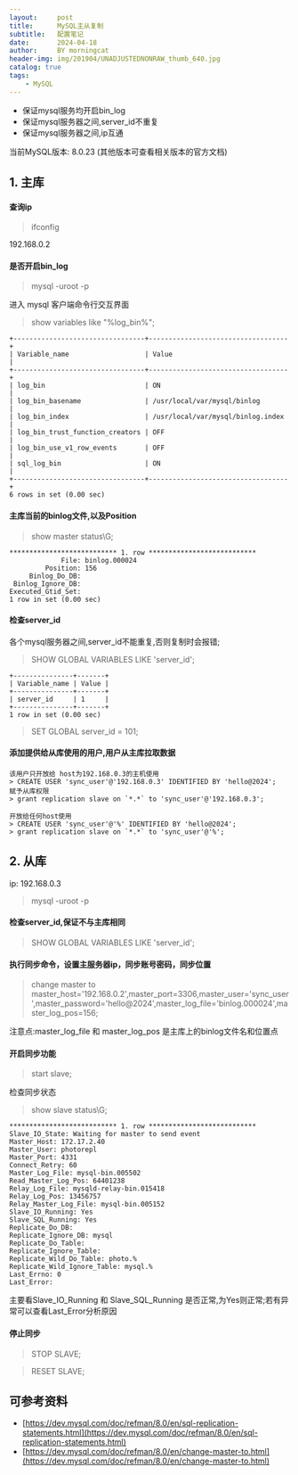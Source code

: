 ```yaml
---
layout:     post
title:      MySQL主从复制
subtitle:   配置笔记
date:       2024-04-18
author:     BY morningcat
header-img: img/201904/UNADJUSTEDNONRAW_thumb_640.jpg
catalog: true
tags:
    - MySQL
---
```


- 保证mysql服务均开启bin_log
- 保证mysql服务器之间,server_id不重复
- 保证mysql服务器之间,ip互通

当前MySQL版本: 8.0.23 (其他版本可查看相关版本的官方文档)

## 1. 主库

#### 查询ip

> ifconfig

192.168.0.2

#### 是否开启bin_log

> mysql -uroot -p

进入 mysql 客户端命令行交互界面

> show variables like "%log_bin%";

```
+---------------------------------+-----------------------------------+
| Variable_name                   | Value                             |
+---------------------------------+-----------------------------------+
| log_bin                         | ON                                |
| log_bin_basename                | /usr/local/var/mysql/binlog       |
| log_bin_index                   | /usr/local/var/mysql/binlog.index |
| log_bin_trust_function_creators | OFF                               |
| log_bin_use_v1_row_events       | OFF                               |
| sql_log_bin                     | ON                                |
+---------------------------------+-----------------------------------+
6 rows in set (0.00 sec)
```

#### 主库当前的binlog文件,以及Position

> show master status\G;

```
*************************** 1. row ***************************
             File: binlog.000024
         Position: 156
     Binlog_Do_DB: 
 Binlog_Ignore_DB: 
Executed_Gtid_Set: 
1 row in set (0.00 sec)
```

#### 检查server_id

各个mysql服务器之间,server_id不能重复,否则复制时会报错;

> SHOW GLOBAL VARIABLES LIKE 'server_id';

```
+---------------+-------+
| Variable_name | Value |
+---------------+-------+
| server_id     | 1     |
+---------------+-------+
1 row in set (0.00 sec)
```

> SET GLOBAL server_id = 101;

#### 添加提供给从库使用的用户,用户从主库拉取数据


```
该用户只开放给 host为192.168.0.3的主机使用
> CREATE USER 'sync_user'@'192.168.0.3' IDENTIFIED BY 'hello@2024';
赋予从库权限
> grant replication slave on `*.*` to 'sync_user'@'192.168.0.3';

开放给任何host使用
> CREATE USER 'sync_user'@'%' IDENTIFIED BY 'hello@2024';
> grant replication slave on `*.*` to 'sync_user'@'%';
```

## 2. 从库

ip: 192.168.0.3  


> mysql -uroot -p

#### 检查server_id,保证不与主库相同

> SHOW GLOBAL VARIABLES LIKE 'server_id';

#### 执行同步命令，设置主服务器ip，同步账号密码，同步位置

> change master to master_host='192.168.0.2',master_port=3306,master_user='sync_user',master_password='hello@2024',master_log_file='binlog.000024',master_log_pos=156;

注意点:master_log_file 和 master_log_pos 是主库上的binlog文件名和位置点

#### 开启同步功能

> start slave;

检查同步状态

> show slave status\G;

```
*************************** 1. row ***************************
Slave_IO_State: Waiting for master to send event
Master_Host: 172.17.2.40
Master_User: photorepl
Master_Port: 4331
Connect_Retry: 60
Master_Log_File: mysql-bin.005502
Read_Master_Log_Pos: 64401238
Relay_Log_File: mysqld-relay-bin.015418
Relay_Log_Pos: 13456757
Relay_Master_Log_File: mysql-bin.005152
Slave_IO_Running: Yes
Slave_SQL_Running: Yes
Replicate_Do_DB: 
Replicate_Ignore_DB: mysql
Replicate_Do_Table: 
Replicate_Ignore_Table: 
Replicate_Wild_Do_Table: photo.%
Replicate_Wild_Ignore_Table: mysql.%
Last_Errno: 0
Last_Error: 
```

主要看Slave_IO_Running 和 Slave_SQL_Running 是否正常,为Yes则正常;若有异常可以查看Last_Error分析原因

#### 停止同步

> STOP SLAVE;

> RESET SLAVE;


## 可参考资料

- [https://dev.mysql.com/doc/refman/8.0/en/sql-replication-statements.html](https://dev.mysql.com/doc/refman/8.0/en/sql-replication-statements.html)
- [https://dev.mysql.com/doc/refman/8.0/en/change-master-to.html](https://dev.mysql.com/doc/refman/8.0/en/change-master-to.html)


